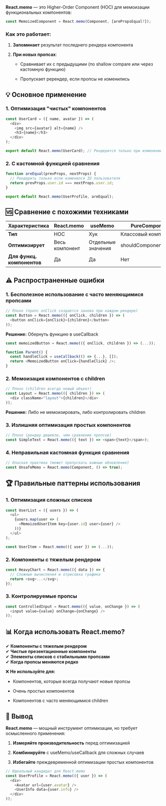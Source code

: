 
**React.memo** — это Higher-Order Component (HOC) для мемоизации функциональных компонентов:


```js
const MemoizedComponent = React.memo(Component, [arePropsEqual?]);
```

### Как это работает:

1. **Запоминает** результат последнего рендера компонента
    
2. **При новых пропсах**:
    
    - Сравнивает их с предыдущими (по shallow compare или через кастомную функцию)
        
    - Пропускает ререндер, если пропсы не изменились
        

## 💡 **Основное применение**

### 1. Оптимизация "чистых" компонентов

```js
const UserCard = ({ name, avatar }) => (
  <div>
    <img src={avatar} alt={name} />
    <h3>{name}</h3>
  </div>
);

export default React.memo(UserCard); // Рендерится только при изменении пропсов
```

### 2. С кастомной функцией сравнения

```js
function areEqual(prevProps, nextProps) {
  // Рендерить только если изменился ID пользователя
  return prevProps.user.id === nextProps.user.id;
}

export default React.memo(UserProfile, areEqual);
```


## 🆚 **Сравнение с похожими техниками**

|Характеристика|React.memo|useMemo|PureComponent|
|---|---|---|---|
|**Тип**|HOC|Хук|Классовый компонент|
|**Оптимизирует**|Весь компонент|Отдельные значения|shouldComponentUpdate|
|**Для функц. компонентов**|Да|Да|Нет|

## ⚠️ **Распространенные ошибки**

### 1. Бесполезное использование с часто меняющимися пропсами


```js
// Плохо (пропс onClick создается заново при каждом рендере)
const Button = React.memo(({ onClick, children }) => (
  <button onClick={onClick}>{children}</button>
));
```

**Решение:** Обернуть функцию в useCallback

```js
const memoizedButton = React.memo(({ onClick, children }) => (...));

function Parent() {
  const handleClick = useCallback(() => {...}, []);
  return <MemoizedButton onClick={handleClick} />;
}
```

### 2. Мемоизация компонентов с children

```js
// Плохо (children всегда новый объект)
const Layout = React.memo(({ children }) => (
  <div className="layout">{children}</div>
));
```

**Решение:** Либо не мемоизировать, либо контролировать children

### 3. Излишняя оптимизация простых компонентов

```js
// Плохо (рендер дешевле, чем сравнение пропсов)
const SimpleText = React.memo(({ text }) => <span>{text}</span>);
```

### 4. Неправильная кастомная функция сравнения


```js
// Опасная практика (может пропускать важные обновления)
const UnsafeMemo = React.memo(Component, () => true);
```

## 🏆 **Правильные паттерны использования**

### 1. Оптимизация сложных списков

```js
const UserList = ({ users }) => (
  <ul>
    {users.map(user => (
      <MemoizedUserItem key={user.id} user={user} />
    ))}
  </ul>
);

const UserItem = React.memo(({ user }) => (...));
```

### 2. Компоненты с тяжелым рендером


```js
const HeavyChart = React.memo(({ data }) => {
  // Сложные вычисления и отрисовка графика
  return <svg>...</svg>;
});
```

### 3. Контролируемые пропсы

```js
const ControlledInput = React.memo(({ value, onChange }) => (
  <input value={value} onChange={onChange} />
));
```

## 📊 **Когда использовать React.memo?**

✔ **Компоненты с тяжелым рендером**  
✔ **Чистые презентационные компоненты**  
✔ **Элементы списков с стабильными пропсами**  
✔ **Когда пропсы меняются редко**

❌ **Не используйте для:**

- Компонентов, которые всегда получают новые пропсы
    
- Очень простых компонентов
    
- Компонентов с часто меняющимися children
    

## 🚀 **Вывод**

**React.memo** — мощный инструмент оптимизации, но требует осмысленного применения:

1. **Измеряйте производительность** перед оптимизацией
    
2. **Комбинируйте** с useMemo/useCallback для сложных случаев
    
3. **Избегайте** преждевременной оптимизации простых компонентов

```js
// Идеальный кандидат для React.memo
const UserProfile = React.memo(({ user }) => (
  <div>
    <Avatar url={user.avatar} />
    <UserInfo data={user.info} />
  </div>
));
```
